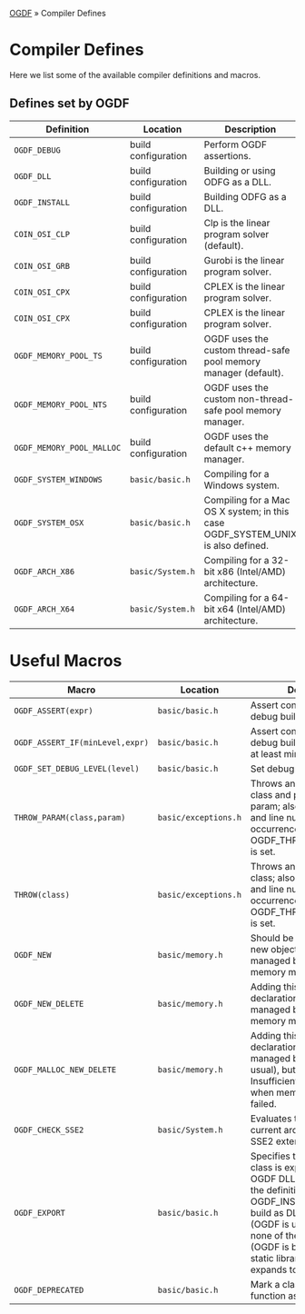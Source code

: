 [OGDF](/README.md) » Compiler Defines

# Compiler Defines

Here we list some of the available compiler definitions and macros.

## Defines set by OGDF

| Definition | Location | Description |
|-------------------------------|--------------------|-----------|
| `OGDF_DEBUG`          | build configuration | Perform OGDF assertions.
| `OGDF_DLL`            | build configuration | Building or using ODFG as a DLL.
| `OGDF_INSTALL`        | build configuration | Building ODFG as a DLL.
| `COIN_OSI_CLP`        | build configuration | Clp is the linear program solver (default).
| `COIN_OSI_GRB`        | build configuration | Gurobi is the linear program solver.
| `COIN_OSI_CPX`        | build configuration | CPLEX is the linear program solver.
| `COIN_OSI_CPX`        | build configuration | CPLEX is the linear program solver.
| `OGDF_MEMORY_POOL_TS` | build configuration | OGDF uses the custom thread-safe pool memory manager (default).
| `OGDF_MEMORY_POOL_NTS`    | build configuration | OGDF uses the custom non-thread-safe pool memory manager.
| `OGDF_MEMORY_POOL_MALLOC` | build configuration | OGDF uses the default c++ memory manager.
| `OGDF_SYSTEM_WINDOWS` | `basic/basic.h`  | Compiling for a Windows system.
| `OGDF_SYSTEM_OSX`     | `basic/basic.h`  | Compiling for a Mac OS X system; in this case OGDF_SYSTEM_UNIX is also defined.
| `OGDF_ARCH_X86`       | `basic/System.h` | Compiling for a 32-bit x86 (Intel/AMD) architecture.
| `OGDF_ARCH_X64`       | `basic/System.h` | Compiling for a 64-bit x64 (Intel/AMD) architecture.

# Useful Macros

| Macro | Location | Description |
|-------------------------------|--------------------|-----------|
| `OGDF_ASSERT(expr)`             | `basic/basic.h`      | Assert condition expr in debug builds.
| `OGDF_ASSERT_IF(minLevel,expr)` | `basic/basic.h`      | Assert condition expr in debug builds if debug level is at least minLevel.
| `OGDF_SET_DEBUG_LEVEL(level)`   | `basic/basic.h`      | Set debug level to level.
| `THROW_PARAM(class,param)`      | `basic/exceptions.h` | Throws an exception of type class and passes parameters param; also passes file name and line number of occurrence in source code if OGDF_THROW_WITH_INFO is set.
| `THROW(class)`                  | `basic/exceptions.h` | Throws an exception of type class; also passes file name and line number of occurrence in source code if OGDF_THROW_WITH_INFO is set.
| `OGDF_NEW`                      | `basic/memory.h`     | Should be used to allocated new objects of classes managed by OGDF's memory manager.
| `OGDF_NEW_DELETE`               | `basic/memory.h`     | Adding this macro in a class declaration makes this class managed by OGDF's memory manager.
| `OGDF_MALLOC_NEW_DELETE`        | `basic/memory.h`     | Adding this macro in a class declaration makes this class managed by malloc (as usual), but throws an InsufficientMemoryException when memory allocation failed.
| `OGDF_CHECK_SSE2`               | `basic/System.h`     | Evaluates to true if the current architecture supports SSE2 extensions.
| `OGDF_EXPORT`                   | `basic/basic.h`      | Specifies that a function or class is exported by the OGDF DLL. Set according to the definition of OGDF_INSTALL (OGDF is build as DLL) and OGDF_DLL (OGDF is used as DLL); if none of these is defined (OGDF is build or used as static library), the define expands to an empty string.
| `OGDF_DEPRECATED`               | `basic/basic.h`      | Mark a class / member / function as deprecated.
